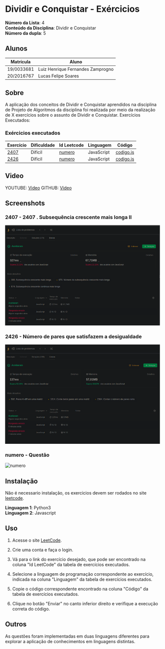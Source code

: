 # Dividir e Conquistar - Exércicios

**Número da Lista**: 4<br>
**Conteúdo da Disciplina**: Dividir e Conquistar<br>
**Número da dupla**: 5<br>

## Alunos
|Matrícula | Aluno |
| -- | -- |
| 19/0033681  | Luiz Henrique Fernandes Zamprogno |
| 20/2016767  | Lucas Felipe Soares |

## Sobre 

A aplicação dos conceitos de Dividir e Conquistar aprendidos na disciplina de Projeto de Algoritmos da disciplina foi realizada por meio da realização de X exercícios sobre o assunto de Dividir e Conquistar. Exercícios Executados:

### Exércicios executados

| Exercício | Dificuldade | Id Leetcode | Linguagem | Código |
| -- | -- | -- | -- | -- |
| [2407](https://github.com/luiz-hfz/DividirConquistar_ExerciciosResolvidos/blob/master/images/2407-enunciado.pdf) | Dificil | [numero](https://leetcode.com/problems/longest-increasing-subsequence-ii/description/) | JavaScript| [codigo.js](https://github.com/luiz-hfz/DividirConquistar_ExerciciosResolvidos/blob/master/2407-subsequenciaMaisLonga.js) |
| [2426](https://github.com/luiz-hfz/DividirConquistar_ExerciciosResolvidos/blob/master/images/2426-enunciado.pdf) | Dificil | [numero](https://leetcode.com/problems/number-of-pairs-satisfying-inequality/description/) | JavaScript| [codigo.js](https://github.com/luiz-hfz/DividirConquistar_ExerciciosResolvidos/blob/master/2426-paresSatisfazemIgualdade.js) |

## Video

YOUTUBE: [Video](https://youtu.be/)
GITHUB: [Video](https://github.com/)

## Screenshots

### 2407 - 2407 . Subsequência crescente mais longa II

![2407](/images/tentativas2407.png)

### 2426 - Número de pares que satisfazem a desigualdade

![2426](/images/2426-tentativa.png)


### numero - Questão

![numero](imagepng)

## Instalação 

Não é necessario instalação, os exercicios devem ser rodados no site [leetcode]([link](https://leetcode.com/problemset/all/)).

**Linguagem 1**: Python3<br>
**Linguagem 2**: Javascript<br>

## Uso

1. Acesse o site [LeetCode](https://leetcode.com/problemset/all/).

2. Crie uma conta e faça o login.

3. Vá para o link do exercício desejado, que pode ser encontrado na coluna "Id LeetCode" da tabela de exercícios executados.

4. Selecione a linguagem de programação correspondente ao exercício, indicada na coluna "Linguagem" da tabela de exercícios executados.

5. Copie o código correspondente encontrado na coluna "Código" da tabela de exercícios executados.

6. Clique no botão "Enviar" no canto inferior direito e verifique a execução correta do código.

## Outros

As questões foram implementadas em duas linguagens diferentes para explorar a aplicação de conhecimentos em linguagens distintas.





